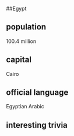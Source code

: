 ##Egypt
## population
100.4 million

## capital
Cairo
 
## official language
Egyptian Arabic

## interesting trivia



